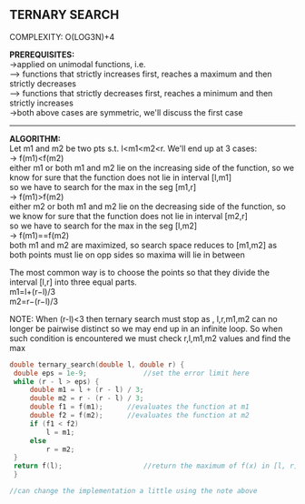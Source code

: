 TERNARY SEARCH
---
COMPLEXITY: O(LOG3N)+4

   **PREREQUISITES:** \
   ->applied on unimodal functions, i.e. \
   --> functions that strictly increases first, reaches a maximum and then strictly decreases \
   --> functions that strictly decreases first, reaches a minimum and then strictly increases \
   ->both above cases are symmetric, we'll discuss the first case
   
   ---
   
   **ALGORITHM:** \
   Let m1 and m2 be two pts s.t. l<m1<m2<r. We'll end up at 3 cases:\
   -> f(m1)<f(m2)\
      either m1 or both m1 and m2 lie on the increasing side of the function, so we know for sure that the function does not lie in interval [l,m1]\
      so we have to search for the max in the seg [m1,r]\
   -> f(m1)>f(m2)\
      either m2 or both m1 and m2 lie on the decreasing side of the function, so we know for sure that the function does not lie in interval [m2,r]\
      so we have to search for the max in the seg [l,m2]\
   -> f(m1)==f(m2)\
      both m1 and m2 are maximized, so search space reduces to [m1,m2] as both points must lie on opp sides so maxima will lie in between
   
   The most common way is to choose the points so that they divide the interval [l,r] into three equal parts.\
   m1=l+(r−l)/3 \
   m2=r−(r−l)/3
   
   NOTE: When (r-l)<3 then ternary search must stop as , l,r,m1,m2 can no longer be pairwise distinct so we may end up in an infinite loop. So when such condition is encountered
   we must check r,l,m1,m2 values and find the max
   ```cpp
   double ternary_search(double l, double r) {
    double eps = 1e-9;              //set the error limit here
    while (r - l > eps) {
        double m1 = l + (r - l) / 3;
        double m2 = r - (r - l) / 3;
        double f1 = f(m1);      //evaluates the function at m1
        double f2 = f(m2);      //evaluates the function at m2
        if (f1 < f2)
            l = m1;
        else
            r = m2;
    }
    return f(l);                    //return the maximum of f(x) in [l, r]
    }
   
   //can change the implementation a little using the note above 
 ```
 
   
